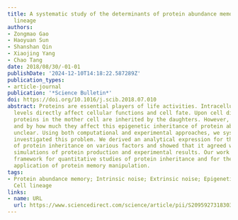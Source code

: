 ```yaml
---
title: A systematic study of the determinants of protein abundance memory in cell
  lineage
authors:
- Zongmao Gao
- Haoyuan Sun
- Shanshan Qin
- Xiaojing Yang
- Chao Tang
date: 2018/08/30/-01-01
publishDate: '2024-12-10T14:18:22.587289Z'
publication_types:
- article-journal
publication: '*Science Bulletin*'
doi: https://doi.org/10.1016/j.scib.2018.07.010
abstract: Proteins are essential players of life activities. Intracellular protein
  levels directly affect cellular functions and cell fate. Upon cell division, the
  proteins in the mother cell are inherited by the daughters. However, what factors
  and by how much they affect this epigenetic inheritance of protein abundance remains
  unclear. Using both computational and experimental approaches, we systematically
  investigated this problem. We derived an analytical expression for the dependence
  of protein inheritance on various factors and showed that it agreed with numerical
  simulations of protein production and experimental results. Our work provides a
  framework for quantitative studies of protein inheritance and for the potential
  application of protein memory manipulation.
tags:
- Protein abundance memory; Intrinsic noise; Extrinsic noise; Epigenetic inheritance;
  Cell lineage
links:
- name: URL
  url: https://www.sciencedirect.com/science/article/pii/S2095927318303359
---
```

